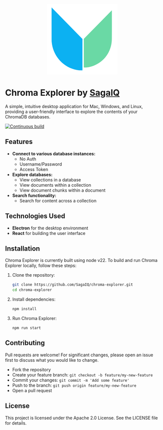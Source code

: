 <p align="center">
  <img src="./assets/icon.png" alt="Chroma Explorer Logo" />
</p>

# Chroma Explorer by [SagaIQ](https://sagaiq.ai)
A simple, intuitive desktop application for Mac, Windows, and Linux, providing a user-friendly interface to explore the contents of your ChromaDB databases.

[![Continuous build](https://github.com/SagaIQ/chroma-explorer/actions/workflows/main.yml/badge.svg)](https://github.com/SagaIQ/chroma-explorer/actions/workflows/main.yml)


## Features

- **Connect to various database instances:**
  - No Auth
  - Username/Password
  - Access Token
- **Explore databases:**
  - View collections in a database
  - View documents within a collection
  - View document chunks within a document
- **Search functionality:**
  - Search for content across a collection

## Technologies Used

- **Electron** for the desktop environment
- **React** for building the user interface

## Installation

Chroma Explorer is currently built using node v22. To build and run Chroma Explorer locally, follow these steps:

1. Clone the repository:
    ```bash
    git clone https://github.com/SagaIQ/chroma-explorer.git
    cd chroma-explorer
    ```

2. Install dependencies:
    ```bash
    npm install
    ```

3. Run Chroma Explorer:
    ```
    npm run start
    ```

## Contributing

Pull requests are welcome! For significant changes, please open an issue first to discuss what you would like to change.

- Fork the repository
- Create your feature branch: `git checkout -b feature/my-new-feature`
- Commit your changes: `git commit -m 'Add some feature'`
- Push to the branch: `git push origin feature/my-new-feature`
- Open a pull request

## License

This project is licensed under the Apache 2.0 License. See the LICENSE file for details.
